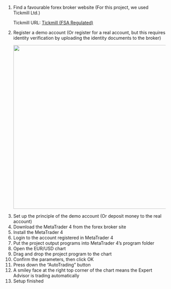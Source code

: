 <ol>
<li>Find a favourable forex broker website (For this project, we used Tickmill Ltd.)
<p>Tickmill URL: <a href="https://secure.tickmill.com?utm_campaign=ib_link&amp;utm_content=IB52499319&amp;utm_medium=%2430+Welcome+Account&amp;utm_source=link&amp;lp=https%3A%2F%2Ftickmill.com%2Fpromotions%2Fwelcome-account%2F" target="_blank" rel="noopener">Tickmill (FSA Regulated)</a></p>
</li>
<li>Register a demo account (Or register for a real account, but this requires identity verification by uploading the identity documents to the broker)
<p><a href="https://secure.tickmill.com?utm_campaign=ib_link&amp;utm_content=IB52499319&amp;utm_medium=%2430+Welcome+Account&amp;utm_source=link&amp;lp=https%3A%2F%2Ftickmill.com%2Fpromotions%2Fwelcome-account%2F" target="_blank" rel="noopener"><img src="https://img.nikonsrc.com/image/v_muduX9jHoVjeVK1lfHdGbnlmrcuA7CFcVZD_FQlwAH2lswkN1w40-cZqK6FRukgpeLFCvWMp0/item.JPG" alt="" width="1024" height="514" /></a></p>
</li>
<li>Set up the principle of the demo account (Or deposit money to the real account)</li>
<li>Download the MetaTrader 4 from the forex broker site</li>
<li>Install the MetaTrader 4</li>
<li>Login to the account registered in MetaTrader 4</li>
<li>Put the project output programs into MetaTrader 4&rsquo;s program folder</li>
<li>Open the EUR/USD chart</li>
<li>Drag and drop the project program to the chart</li>
<li>Confirm the parameters, then click OK</li>
<li>Press down the &ldquo;AutoTrading&rdquo; button</li>
<li>A smiley face at the right top corner of the chart means the Expert Advisor is trading automatically</li>
<li>Setup finished</li>
</ol>
